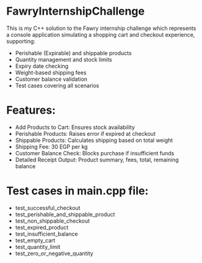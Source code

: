 # FawryInternshipChallenge
This is my C++ solution to the Fawry internship challenge which represents a console application simulating a shopping cart and checkout experience, supporting:
- Perishable (Expirable) and shippable products
- Quantity management and stock limits
- Expiry date checking
- Weight-based shipping fees
- Customer balance validation
- Test cases covering all scenarios
# Features:
- Add Products to Cart: Ensures stock availability
- Perishable Products: Raises error if expired at checkout
- Shippable Products: Calculates shipping based on total weight
- Shipping Fee: 30 EGP per kg
- Customer Balance Check: Blocks purchase if insufficient funds
- Detailed Receipt Output: Product summary, fees, total, remaining balance
# Test cases in main.cpp file:
- test_successful_checkout
- test_perishable_and_shippable_product
- test_non_shippable_checkout
- test_expired_product
- test_insufficient_balance
- test_empty_cart
- test_quantity_limit
- test_zero_or_negative_quantity
